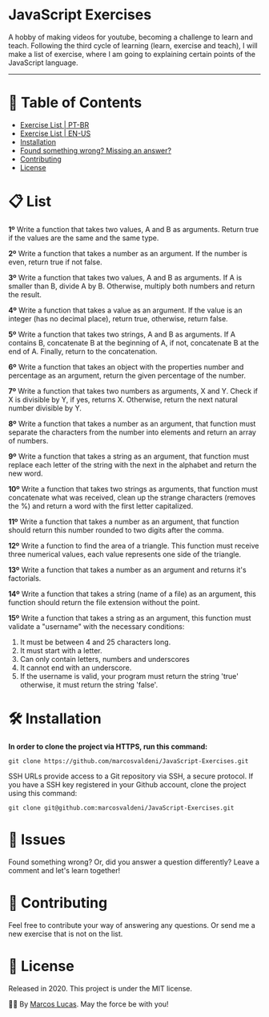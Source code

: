 # JavaScript Exercises

A hobby of making videos for youtube, becoming a challenge to learn and teach. 
Following the third cycle of learning (learn, exercise and teach), I will make a list of exercise, 
where I am going to explaining certain points of the JavaScript language.



---

# :pushpin: Table of Contents
* [Exercise List | PT-BR](https://github.com/marcosvaldeni/JavaScript-Exercises/blob/master/README_PTBR.md)
* [Exercise List | EN-US](#clipboard-list) 
* [Installation](#hammer_and_wrench-installation)
* [Found something wrong? Missing an answer?](#bug-issues)
* [Contributing](#handshake-contributing)
* [License](#scroll-license)

# :clipboard: List
**1º** Write a function that takes two values, A and B as arguments. Return true if the values are the same and the same type.

**2º** Write a function that takes a number as an argument. If the number is even, return true if not false.

**3º** Write a function that takes two values, A and B as arguments. If A is smaller than B, divide A by B. Otherwise, multiply both numbers and return the result.

**4º** Write a function that takes a value as an argument. If the value is an integer (has no decimal place), return true, otherwise, return false.

**5º** Write a function that takes two strings, A and B as arguments. If A contains B, concatenate B at the beginning of A, if not, concatenate B at the end of A. Finally, return to the concatenation.

**6º** Write a function that takes an object with the properties number and percentage as an argument, return the given percentage of the number.

**7º** Write a function that takes two numbers as arguments, X and Y. Check if X is divisible by Y, if yes, returns X. Otherwise, return the next natural number divisible by Y.

**8º** Write a function that takes a number as an argument, that function must separate the characters from the number into elements and return an array of numbers.

**9º** Write a function that takes a string as an argument, that function must replace each letter of the string with the next in the alphabet and return the new word.

**10º** Write a function that takes two strings as arguments, that function must concatenate what was received, clean up the strange characters (removes the %) and return a word with the first letter capitalized.

**11º** Write a function that takes a number as an argument, that function should return this number rounded to two digits after the comma.

**12º** Write a function to find the area of a triangle. This function must receive three numerical values, each value represents one side of the triangle.

**13º** Write a function that takes a number as an argument and returns it's factorials.

**14º** Write a function that takes a string (name of a file) as an argument, this function should return the file extension without the point.

**15º** Write a function that takes a string as an argument, this function must validate a "username" with the necessary conditions:
 
  1. It must be between 4 and 25 characters long.
  2. It must start with a letter.
  3. Can only contain letters, numbers and underscores
  4. It cannot end with an underscore.
  5. If the username is valid, your program must return the string 'true'
  otherwise, it must return the string 'false'.

# :hammer_and_wrench: Installation

**In order to clone the project via HTTPS, run this command:**

```git clone https://github.com/marcosvaldeni/JavaScript-Exercises.git```

SSH URLs provide access to a Git repository via SSH, a secure protocol. If you have a SSH key registered in your Github account, clone the project using this command:

```git clone git@github.com:marcosvaldeni/JavaScript-Exercises.git```

# :bug: Issues

Found something wrong? Or, did you answer a question differently? Leave a comment and let's learn together!

# :handshake: Contributing

Feel free to contribute your way of answering any questions. Or send me a new exercise that is not on the list.

# :scroll: License

Released in 2020.
This project is under the MIT license.

🖖🏻 By [Marcos Lucas](https://github.com/marcosvaldeni). May the force be with you! 
